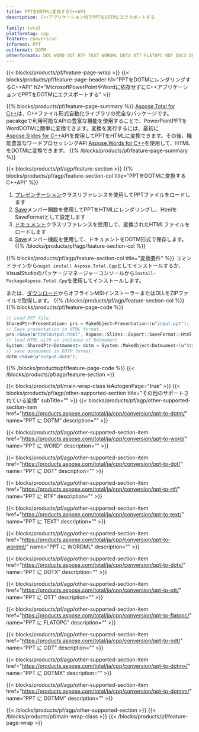 ```yaml
---
title: PPTをDOTMに変換するC++API
description: C++アプリケーション内でPPTをDOTMにエクスポートする

family: total
platformtag: cpp
feature: conversion
informat: PPT
outformat: DOTM
otherformats: DOC WORD DOT RTF TEXT WORDML DOTX OTT FLATOPC ODT DOCX DOCM
---
```

{{< blocks/products/pf/feature-page-wrap >}}
{{< blocks/products/pf/feature-page-header h1="PPTをDOTMにレンダリングするC++API" h2="MicrosoftPowerPointやWordに依存せずにC++アプリケーションでPPTをDOTMにエクスポートする" >}}

{{% blocks/products/pf/feature-page-summary %}}
[Aspose.Total for C++](https://products.aspose.com/total/cpp/)は、C++ファイル形式自動化ライブラリの完全なパッケージです。 pacakgeで利用可能なAPIの豊富な機能を使用することで、PowerPointPPTをWordDOTMに簡単に変換できます。変換を実行するには、最初に[Aspose.Slides for C++](https://products.aspose.com/slides/cpp/)APIを使用してPPTをHTMLに変換できます。その後、機能豊富なワードプロセッシングAPI [Aspose.Words for C++](https://products.aspose.com/words/cpp/)を使用して、HTMLをDOTMに変換できます。 
{{% /blocks/products/pf/feature-page-summary  %}}

{{< blocks/products/pf/agp/feature-section >}}
{{% blocks/products/pf/agp/feature-section-col title="PPTをDOTMに変換するC++API" %}}
1. [プレゼンテーション](https://reference.aspose.com/slides/cpp/class/aspose.slides.presentation)クラスリファレンスを使用してPPTファイルをロードします
2. [Save](https://reference.aspose.com/slides/cpp/class/aspose.slides.presentation#afcd59ec697bf05c10f78c3869de2ec9e)メンバー関数を使用してPPTをHTMLにレンダリングし、HtmlをSaveFormatとして設定します
3. [ドキュメント](https://reference.aspose.com/words/cpp/class/aspose.words.dotmument)クラスリファレンスを使用して、変換されたHTMLファイルをロードします
4. [Save](https://reference.aspose.com/words/cpp/class/aspose.words.dotmument#save_string)メンバー機能を使用して、ドキュメントをDOTM形式で保存します。
{{% /blocks/products/pf/agp/feature-section-col %}}

{{% blocks/products/pf/agp/feature-section-col title="変換要件" %}}
コマンドラインから```nuget install Aspose.Total.Cpp```としてインストールするか、VisualStudioのパッケージマネージャーコンソールから```Install-PackageAspose.Total.Cpp```を使用してインストールします。

または、[ダウンロード](https://downloads.aspose.com/total/cpp)からオフラインMSIインストーラーまたはDLLをZIPファイルで取得します。
{{% /blocks/products/pf/agp/feature-section-col %}}
{{% blocks/products/pf/feature-page-code %}}
```cs
// Load PPT file
SharedPtr<Presentation> prs = MakeObject<Presentation>(u"input.ppt");
// Save presentation in HTML format.
prs->Save(u"htmlOutput.html", Aspose::Slides::Export::SaveFormat::Html);
// load HTML with an instance of Dotmument
System::SharedPtr<Dotmument> dotm = System::MakeObject<Dotmument>(u"htmlOutput.html");
// save dotmument in DOTM format
dotm->Save(u"output.dotm"); 
```

{{% /blocks/products/pf/feature-page-code %}}
{{< /blocks/products/pf/agp/feature-section >}}

{{< blocks/products/pf/main-wrap-class isAutogenPage="true" >}}
{{< blocks/products/pf/agp/other-supported-section title="その他のサポートされている変換" subTitle="" >}}
{{< blocks/products/pf/agp/other-supported-section-item href="https://products.aspose.com/total/ja/cpp/conversion/ppt-to-dotm/" name="PPT に DOTM" description="" >}}

{{< blocks/products/pf/agp/other-supported-section-item href="https://products.aspose.com/total/ja/cpp/conversion/ppt-to-word/" name="PPT に WORD" description="" >}}

{{< blocks/products/pf/agp/other-supported-section-item href="https://products.aspose.com/total/ja/cpp/conversion/ppt-to-dot/" name="PPT に DOT" description="" >}}

{{< blocks/products/pf/agp/other-supported-section-item href="https://products.aspose.com/total/ja/cpp/conversion/ppt-to-rtf/" name="PPT に RTF" description="" >}}

{{< blocks/products/pf/agp/other-supported-section-item href="https://products.aspose.com/total/ja/cpp/conversion/ppt-to-text/" name="PPT に TEXT" description="" >}}

{{< blocks/products/pf/agp/other-supported-section-item href="https://products.aspose.com/total/ja/cpp/conversion/ppt-to-wordml/" name="PPT に WORDML" description="" >}}

{{< blocks/products/pf/agp/other-supported-section-item href="https://products.aspose.com/total/ja/cpp/conversion/ppt-to-dotx/" name="PPT に DOTX" description="" >}}

{{< blocks/products/pf/agp/other-supported-section-item href="https://products.aspose.com/total/ja/cpp/conversion/ppt-to-ott/" name="PPT に OTT" description="" >}}

{{< blocks/products/pf/agp/other-supported-section-item href="https://products.aspose.com/total/ja/cpp/conversion/ppt-to-flatopc/" name="PPT に FLATOPC" description="" >}}

{{< blocks/products/pf/agp/other-supported-section-item href="https://products.aspose.com/total/ja/cpp/conversion/ppt-to-odt/" name="PPT に ODT" description="" >}}

{{< blocks/products/pf/agp/other-supported-section-item href="https://products.aspose.com/total/ja/cpp/conversion/ppt-to-dotmx/" name="PPT に DOTMX" description="" >}}

{{< blocks/products/pf/agp/other-supported-section-item href="https://products.aspose.com/total/ja/cpp/conversion/ppt-to-dotmm/" name="PPT に DOTMM" description="" >}}


{{< /blocks/products/pf/agp/other-supported-section >}}
{{< /blocks/products/pf/main-wrap-class >}}
{{< /blocks/products/pf/feature-page-wrap >}}